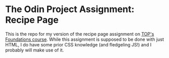# The Odin Project Assignment: Recipe Page

This is the repo for my version of the recipe page assignment on [TOP's Foundations course](https://www.theodinproject.com/lessons/foundations-recipes). While this assignment is supposed to be done with just HTML, I do have some prior CSS knowledge (and fledgeling JS!) and I probably will make use of it.